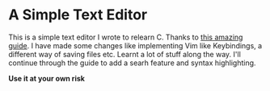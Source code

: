 # A Simple Text Editor
This is a simple text editor I wrote to relearn C. Thanks to [this amazing guide](https://viewsourcecode.org/snaptoken/kilo). 
I have made some changes like implementing Vim like Keybindings, a different way of saving files etc. 
Learnt a lot of stuff along the way.
I'll continue through the guide to add a searh feature and syntax highlighting. 

**Use it at your own risk**
